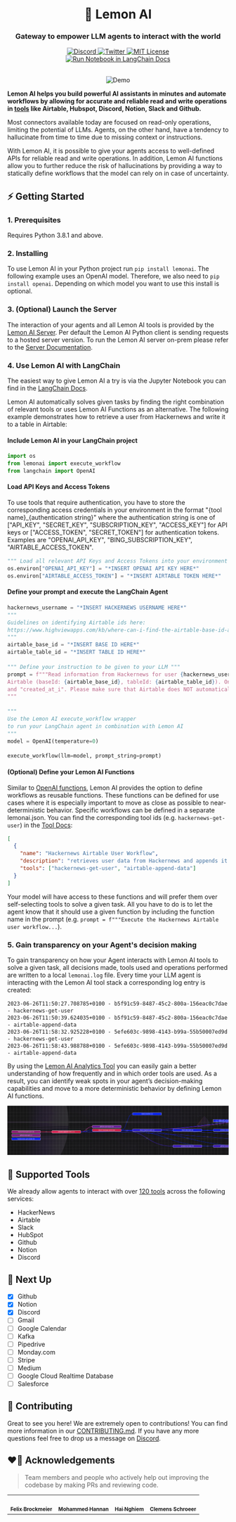 <div align="center">
  <h1>🍋 Lemon AI</h1>
  <h3>Gateway to empower LLM agents to interact with the world</h3>
  <a href="https://discord.gg/bsgzjEpw">
<img alt="Discord" src="https://img.shields.io/badge/Join Discord-x?style=flat&logo=discord&logoColor=white&label&labelColor=gray&color=5865F2">
  </a>
  <a href="https://twitter.com/getlemonai">
    <img alt="Twitter" src="https://img.shields.io/badge/Tweet at us-x?style=flat&logo=twitter&logoColor=white&label&labelColor=gray&color=1DA1F2">
  </a>
  <a href="https://github.com/trpc/trpc/blob/main/LICENSE">
    <img alt="MIT License" src="https://img.shields.io/github/license/felixbrock/lemonai-py-client?labelColor=gray&color=yellow" />
  </a>
  <br />
    <a href="https://python.langchain.com/docs/modules/agents/tools/integrations/lemonai">
    <img alt="Run Notebook in LangChain Docs" src="https://img.shields.io/badge/Run Notebook From LangChain Docs-x?style=for-the-badge&logoColor=white&label&labelColor=gray&color=gray">
  </a>
  <br />
  <br />
  <figure>
    <img src="heatmap-example.gif" alt="Demo" />
  </figure>
</div>

**Lemon AI helps you build powerful AI assistants in minutes and automate workflows by allowing for accurate and reliable read and write operations in [tools](#🧩-supported-tools) like Airtable, Hubspot, Discord, Notion, Slack and Github.**

Most connectors available today are focused on read-only operations, limiting the potential of LLMs. Agents, on the other hand, have a tendency to hallucinate from time to time due to missing context or instructions.

With Lemon AI, it is possible to give your agents access to well-defined APIs for reliable read and write operations. In addition, Lemon AI functions allow you to further reduce the risk of hallucinations by providing a way to statically define workflows that the model can rely on in case of uncertainty.

## ⚡️ Getting Started

### 1. Prerequisites

Requires Python 3.8.1 and above.

### 2. Installing

To use Lemon AI in your Python project run `pip install lemonai`. The following example uses an OpenAI model. Therefore, we also need to `pip install openai`. Depending on which model you want to use this install is optional.

### 3. (Optional) Launch the Server

The interaction of your agents and all Lemon AI tools is provided by the [Lemon AI Server](https://github.com/felixbrock/lemonai-server). Per default the Lemon AI Python client is sending requests to a hosted server version. To run the Lemon AI server on-prem please refer to the [Server Documentation](https://github.com/felixbrock/lemonai-server).

### 4. Use Lemon AI with LangChain

The easiest way to give Lemon AI a try is via the Jupyter Notebook you can find in the [LangChain Docs](https://python.langchain.com/docs/modules/agents/tools/integrations/lemonai).

Lemon AI automatically solves given tasks by finding the right combination of relevant tools or uses Lemon AI Functions as an alternative. The following example demonstrates how to retrieve a user from Hackernews and write it to a table in Airtable:

#### Include Lemon AI in your LangChain project

```Python
import os
from lemonai import execute_workflow
from langchain import OpenAI
```

#### Load API Keys and Access Tokens

To use tools that require authentication, you have to store the corresponding access credentials in your environment in the format "{tool name}\_{authentication string}" where the authentication string is one of ["API_KEY", "SECRET_KEY", "SUBSCRIPTION_KEY", "ACCESS_KEY"] for API keys or ["ACCESS_TOKEN", "SECRET_TOKEN"] for authentication tokens. Examples are "OPENAI_API_KEY", "BING_SUBSCRIPTION_KEY", "AIRTABLE_ACCESS_TOKEN".

```Python
""" Load all relevant API Keys and Access Tokens into your environment variables """
os.environ["OPENAI_API_KEY"] = "*INSERT OPENAI API KEY HERE*"
os.environ["AIRTABLE_ACCESS_TOKEN"] = "*INSERT AIRTABLE TOKEN HERE*"
```

#### Define your prompt and execute the LangChain Agent

```Python
hackernews_username = "*INSERT HACKERNEWS USERNAME HERE*"
"""
Guidelines on identifying Airtable ids here:
https://www.highviewapps.com/kb/where-can-i-find-the-airtable-base-id-and-table-id/
"""
airtable_base_id = "*INSERT BASE ID HERE*"
airtable_table_id = "*INSERT TABLE ID HERE*"

""" Define your instruction to be given to your LLM """
prompt = f"""Read information from Hackernews for user {hackernews_username} and then write the results to
Airtable (baseId: {airtable_base_id}, tableId: {airtable_table_id}). Only write the fields "username", "karma"
and "created_at_i". Please make sure that Airtable does NOT automatically convert the field types.
"""

"""
Use the Lemon AI execute_workflow wrapper
to run your LangChain agent in combination with Lemon AI
"""
model = OpenAI(temperature=0)

execute_workflow(llm=model, prompt_string=prompt)
```

#### (Optional) Define your Lemon AI Functions

Similar to [OpenAI functions](https://openai.com/blog/function-calling-and-other-api-updates), Lemon AI provides the option to define workflows as reusable functions. These functions can be defined for use cases where it is especially important to move as close as possible to near-deterministic behavior. Specific workflows can be defined in a separate lemonai.json. You can find the corresponding tool ids (e.g. `hackernews-get-user`) in the [Tool Docs](https://github.com/felixbrock/lemonai-py-client/blob/main/docs/tools.md):

```json
[
  {
    "name": "Hackernews Airtable User Workflow",
    "description": "retrieves user data from Hackernews and appends it to a table in Airtable",
    "tools": ["hackernews-get-user", "airtable-append-data"]
  }
]
```

Your model will have access to these functions and will prefer them over self-selecting tools to solve a given task. All you have to do is to let the agent know that it should use a given function by including the function name in the prompt (e.g. `prompt = f"""Execute the Hackernews Airtable user workflow...`).

### 5. Gain transparency on your Agent's decision making

To gain transparency on how your Agent interacts with Lemon AI tools to solve a given task, all decisions made, tools used and operations performed are written to a local `lemonai.log` file. Every time your LLM agent is interacting with the Lemon AI tool stack a corresponding log entry is created:

```log
2023-06-26T11:50:27.708785+0100 - b5f91c59-8487-45c2-800a-156eac0c7dae - hackernews-get-user
2023-06-26T11:50:39.624035+0100 - b5f91c59-8487-45c2-800a-156eac0c7dae - airtable-append-data
2023-06-26T11:58:32.925228+0100 - 5efe603c-9898-4143-b99a-55b50007ed9d - hackernews-get-user
2023-06-26T11:58:43.988788+0100 - 5efe603c-9898-4143-b99a-55b50007ed9d - airtable-append-data
```

By using the [Lemon AI Analytics Tool](https://github.com/felixbrock/lemonai-analytics) you can easily gain a better understanding of how frequently and in which order tools are used. As a result, you can identify weak spots in your agent’s decision-making capabilities and move to a more deterministic behavior by defining Lemon AI functions.

![Heatmap Example](heatmap-example.png)

## 🧩 Supported Tools

We already allow agents to interact with over [120 tools](https://github.com/felixbrock/lemonai-py-client/blob/main/docs/tools.md) across the following services:

- HackerNews
- Airtable
- Slack
- HubSpot
- Github
- Notion
- Discord

## 🩻 Next Up

- [x] Github
- [x] Notion
- [x] Discord
- [ ] Gmail
- [ ] Google Calendar
- [ ] Kafka
- [ ] Pipedrive
- [ ] Monday.com
- [ ] Stripe
- [ ] Medium
- [ ] Google Cloud Realtime Database
- [ ] Salesforce

## 🦸 Contributing

Great to see you here! We are extremely open to contributions! You can find more information in our [CONTRIBUTING.md](https://github.com/felixbrock/lemonai-py-client/blob/main/.github/CONTRIBUTING.md). If you have any more questions feel free to drop us a message on <a href="https://discord.gg/bsgzjEpw">Discord</a>.

## ❤️‍🔥 Acknowledgements

> Team members and people who actively help out improving the codebase by making PRs and reviewing code.

<table cellspacing="0" cellpadding="0" style="border:none;">
  <tbody>
    <tr style="border:none;">
      <td align="center" style="border:none;"><a href="https://twitter.com/felixbrockm"><img src="https://avatars.githubusercontent.com/u/70200999?s=100&v=4" width="70px;" alt="" style="border-radius: 50%;"/><br /><sub><b>Felix Brockmeier</b></sub></a></td>
      <td align="center" style="border:none;"><a href="https://www.linkedin.com/in/mohammed-abdus-samad-hannan-3a2687202/"><img src="https://avatars.githubusercontent.com/u/72310364?s=100&v=4" width="70px;" alt="" style="border-radius: 50%;"/><br /><sub><b>Mohammed Hannan</b></sub></a></td>
      <td align="center" style="border:none;"><a href="https://www.linkedin.com/in/haiphunghiem/"><img src="https://avatars.githubusercontent.com/u/16231195?s=100&v=4" width="70px;" alt="" style="border-radius: 50%;"/><br /><sub><b>Hai Nghiem</b></sub></a></td>
      <td align="center" style="border:none;"><a href="https://twitter.com/schroeerclemens"><img src="https://avatars.githubusercontent.com/u/84038864?s=100&v=4" width="70px;" alt="" style="border-radius: 50%;"/><br /><sub><b>Clemens Schroeer</b></sub></a></td>
    </tr>
  </tbody>
</table>
